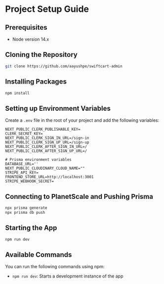# Project Setup Guide

## Prerequisites
- Node version 14.x

## Cloning the Repository
```bash
git clone https://github.com/aayushpe/swiftcart-admin
```

## Installing Packages
```bash
npm install
```

## Setting up Environment Variables
Create a `.env` file in the root of your project and add the following variables:

```env
NEXT_PUBLIC_CLERK_PUBLISHABLE_KEY=
CLERK_SECRET_KEY=
NEXT_PUBLIC_CLERK_SIGN_IN_URL=/sign-in
NEXT_PUBLIC_CLERK_SIGN_UP_URL=/sign-up
NEXT_PUBLIC_CLERK_AFTER_SIGN_IN_URL=/
NEXT_PUBLIC_CLERK_AFTER_SIGN_UP_URL=/

# Prisma environment variables
DATABASE_URL=''
NEXT_PUBLIC_CLOUDINARY_CLOUD_NAME=""
STRIPE_API_KEY=
FRONTEND_STORE_URL=http://localhost:3001
STRIPE_WEBHOOK_SECRET=
```

## Connecting to PlanetScale and Pushing Prisma
```bash
npx prisma generate
npx prisma db push
```

## Starting the App
```bash
npm run dev
```

## Available Commands
You can run the following commands using npm:

- `npm run dev`: Starts a development instance of the app
